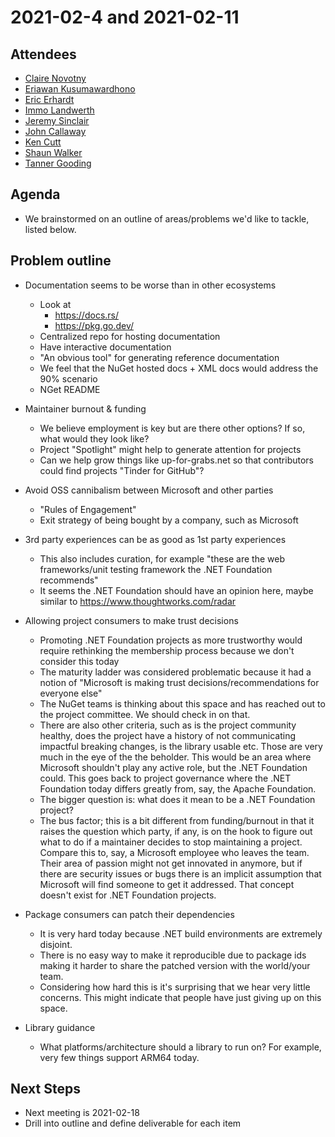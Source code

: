 # 2021-02-4 and 2021-02-11

## Attendees

* [Claire Novotny](https://github.com/clairernovotny)
* [Eriawan Kusumawardhono](https://github.com/eriawan)
* [Eric Erhardt](https://github.com/eerhardt)
* [Immo Landwerth](https://github.com/terrajobst)
* [Jeremy Sinclair](https://github.com/snickler)
* [John Callaway](https://github.com/ovation22)
* [Ken Cutt](https://github.com/kencutt)
* [Shaun Walker](https://github.com/sbwalker)
* [Tanner Gooding](https://github.com/tannergooding)

## Agenda

* We brainstormed on an outline of areas/problems we'd like to tackle, listed
  below.

## Problem outline

* Documentation seems to be worse than in other ecosystems
    - Look at
        - <https://docs.rs/>
        - <https://pkg.go.dev/>
    - Centralized repo for hosting documentation
    - Have interactive documentation
    - "An obvious tool" for generating reference documentation
    - We feel that the NuGet hosted docs + XML docs would address the 90% scenario
    - NGet README

* Maintainer burnout & funding
    - We believe employment is key but are there other options? If so, what
      would they look like?
    - Project "Spotlight" might help to generate attention for projects
    - Can we help grow things like up-for-grabs.net so that contributors could
      find projects "Tinder for GitHub"?

* Avoid OSS cannibalism between Microsoft and other parties
    - "Rules of Engagement"
    - Exit strategy of being bought by a company, such as Microsoft

* 3rd party experiences can be as good as 1st party experiences
    - This also includes curation, for example "these are the web
      frameworks/unit testing framework the .NET Foundation recommends"
    - It seems the .NET Foundation should have an opinion here, maybe similar to
      <https://www.thoughtworks.com/radar>

* Allowing project consumers to make trust decisions
    - Promoting .NET Foundation projects as more trustworthy would require
      rethinking the membership process because we don't consider this today
    - The maturity ladder was considered problematic because it had a notion of
      "Microsoft is making trust decisions/recommendations for everyone else"
    - The NuGet teams is thinking about this space and has reached out to the
      project committee. We should check in on that.
    - There are also other criteria, such as is the project community healthy,
      does the project have a history of not communicating impactful breaking
      changes, is the library usable etc. Those are very much in the eye of the
      the beholder. This would be an area where Microsoft shouldn't play any
      active role, but the .NET Foundation could. This goes back to project
      governance where the .NET Foundation today differs greatly from, say, the
      Apache Foundation.
    - The bigger question is: what does it mean to be a .NET Foundation project?
    - The bus factor; this is a bit different from funding/burnout in that it
      raises the question which party, if any, is on the hook to figure out what
      to do if a maintainer decides to stop maintaining a project. Compare this
      to, say, a Microsoft employee who leaves the team. Their area of passion
      might not get innovated in anymore, but if there are security issues or
      bugs there is an implicit assumption that Microsoft will find someone to
      get it addressed. That concept doesn't exist for .NET Foundation projects.

* Package consumers can patch their dependencies
    - It is very hard today because .NET build environments are extremely disjoint.
    - There is no easy way to make it reproducible due to package ids making it
      harder to share the patched version with the world/your team.
    - Considering how hard this is it's surprising that we hear very little
      concerns. This might indicate that people have just giving up on this
      space.

* Library guidance
    - What platforms/architecture should a library to run on? For example, very
      few things support ARM64 today.

## Next Steps

* Next meeting is 2021-02-18
* Drill into outline and define deliverable for each item
